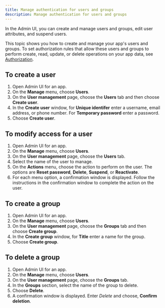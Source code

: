 ```yaml
---
title: Manage authentication for users and groups
description: Manage authentication for users and groups
---
```


In the Admin UI, you can create and manage users and groups, edit user attributes, and suspend users.

This topic shows you how to create and manage your app's users and groups. To set authorization rules that allow these users and groups to perform create, read, update, or delete operations on your app data, see [Authorization](~/console/authz/authorization.md).

## To create a user
1. Open Admin UI for an app.
2. On the **Manage** menu, choose **Users**.
3. On the **User management** page, choose the **Users** tab and then choose **Create user**.
4. In the **Create user** window, for **Unique identifer** enter a username, email address, or phone number. For **Temporary password** enter a password.
5. Choose **Create user**.

## To modify access for a user
1. Open Admin UI for an app.
2. On the **Manage** menu, choose **Users**.
3. On the **User management** page, choose the **Users** tab.
4. Select the name of the user to manage.
5. On the **Actions** menu, choose the action to perform on the user. The options are **Reset password**, **Delete**, **Suspend**, or **Reactivate**.
6. For each menu option, a confirmation window is displayed. Follow the instructions in the confirmation window to complete the action on the user. 

## To create a group
1. Open Admin UI for an app.
2. On the **Manage** menu, choose **Users**. 
3. On the **User management** page, choose the **Groups** tab and then choose **Create group**.
4. In the **Create group** window, for **Title** enter a name for the group.
5. Choose **Create group**.

## To delete a group
1. Open Admin UI for an app.
2. On the **Manage** menu, choose **Users**. 
3. On the **User management** page, choose the **Groups** tab.
4. In the **Groups** section, select the name of the group to delete.
5. Choose **Delete**.
6. A confirmation window is displayed. Enter *Delete* and choose, **Confirm deletion**.

[\\]: * (How do groups get populated?)

